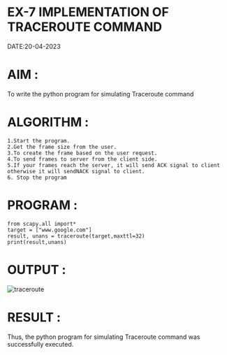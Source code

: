 # EX-7 IMPLEMENTATION OF TRACEROUTE COMMAND

DATE:20-04-2023

# AIM :
To write the python program for simulating Traceroute command

# ALGORITHM :
```
1.Start the program.
2.Get the frame size from the user.
3.To create the frame based on the user request.
4.To send frames to server from the client side.
5.If your frames reach the server, it will send ACK signal to client
otherwise it will sendNACK signal to client.
6. Stop the program
```
# PROGRAM :
```
from scapy.all import*
target = ["www.google.com"]
result, unans = traceroute(target,maxttl=32)
print(result,unans)
```


# OUTPUT :
![traceroute](https://github.com/Gopika-9266/EX-7/assets/122762773/703b39d5-8784-4625-9adc-094fa980eafa)


# RESULT :
Thus, the python program for simulating Traceroute command was successfully executed.
